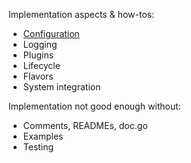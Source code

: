 Implementation aspects & how-tos:
* [Configuration](CONFIG.md)
* Logging
* Plugins
 * Lifecycle 
 * Flavors
* System integration

Implementation not good enough without:
* Comments, READMEs, doc.go
* Examples
* Testing
